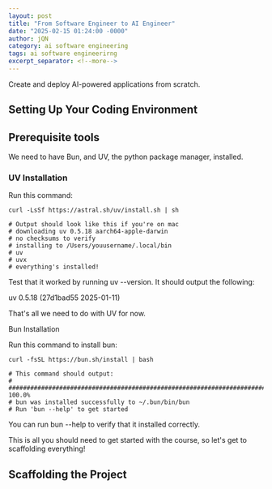 ```yaml
---
layout: post
title: "From Software Engineer to AI Engineer"
date: "2025-02-15 01:24:00 -0000"
author: jQN
category: ai software engineering
tags: ai software engineerirng
excerpt_separator: <!--more-->
---
```


Create and deploy AI-powered applications from scratch.

<!--more-->

## Setting Up Your Coding Environment

## Prerequisite tools

We need to have Bun, and UV, the python package manager, installed.

### UV Installation

Run this command:

```
curl -LsSf https://astral.sh/uv/install.sh | sh

# Output should look like this if you're on mac
# downloading uv 0.5.18 aarch64-apple-darwin
# no checksums to verify
# installing to /Users/youusername/.local/bin
# uv
# uvx
# everything's installed!
```

Test that it worked by running uv --version. It should output the following:

uv 0.5.18 (27d1bad55 2025-01-11)

That's all we need to do with UV for now.

Bun Installation

Run this command to install bun:

```
curl -fsSL https://bun.sh/install | bash

# This command should output:
# ######################################################################## 100.0%
# bun was installed successfully to ~/.bun/bin/bun
# Run 'bun --help' to get started
```

You can run bun --help to verify that it installed correctly.

This is all you should need to get started with the course, so let's get to scaffolding everything!

## Scaffolding the Project
